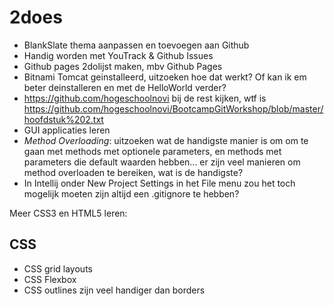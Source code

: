 # 2does

* BlankSlate thema aanpassen en toevoegen aan Github 
* Handig worden met YouTrack & Github Issues
* Github pages 2dolijst maken, mbv Github Pages
* Bitnami Tomcat geinstalleerd, uitzoeken hoe dat werkt? Of kan ik em beter deinstalleren en met de HelloWorld verder?
* https://github.com/hogeschoolnovi bij de rest kijken, wtf is https://github.com/hogeschoolnovi/BootcampGitWorkshop/blob/master/hoofdstuk%202.txt
* GUI applicaties leren
* *Method Overloading*: uitzoeken wat de handigste manier is om om te gaan met methods met optionele parameters, en methods met parameters die default waarden hebben... er zijn veel manieren om method overloaden te bereiken, wat is de handigste?
* In Intellij onder New Project Settings in het File menu zou het toch mogelijk moeten zijn altijd een .gitignore te hebben?



Meer CSS3 en HTML5 leren:

CSS
---

* CSS grid layouts
* CSS Flexbox
* CSS outlines zijn veel handiger dan borders
